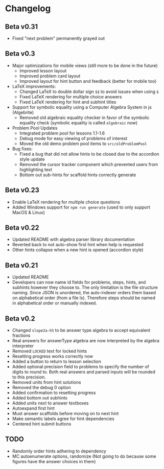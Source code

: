 # Changelog

## Beta v0.31
* Fixed "next problem" permanently grayed out

## Beta v0.3
* Major optimizations for mobile views (still more to be done in the future)
    * Improved lesson layout
    * Improved problem card layout
    * Improved layout for hint button and feedback (better for mobile too)
* LaTeX improvements:
    * Changed LaTeX to double dollar sign `$$` to avoid issues when using `$`
    * Fixed LaTeX rendering for multiple choice answers
    * Fixed LaTeX rendering for hint and subhint titles
* Support for symbolic equality using a Computer Algebra System in js (Algebrite)
    * Removed old algebraic equality checker in favor of the symbolic equality check (symbolic equality is called `algebraic` now)
* Problem Pool Updates
    * Integrated problem pool for lessons 1.1-1.6
    * Debug mode for easy viewing of problems of interest
    * Moved the old demo problem pool items to `src/oldProblemPool`
* Bug fixes:
    * Fixed a bug that did not allow hints to be closed due to the accordion style update
    * Removed the cursor tracker component which prevented users from highlighting text
    * Bottom out sub-hints for scaffold hints correctly generate

## Beta v0.23
* Enable LaTeX rendering for multiple choice questions
* Added Windows support for `npm run generate` (used to only support MacOS & Linux)

## Beta v0.22
* Updated README with algebra parser library documentation
* Reverted back to not auto-show first hint when help is requested
* Other hints collapse when a new hint is opened (accordion style)

## Beta v0.21
* Updated README
* Developers can now name id fields for problems, steps, hints, and subhints however they choose to. The only limitation is the file structure naming. Since JSON is unordered, the auto-indexer orders them based on alphabetical order (from a file ls). Therefore steps should be named in alphabetical order or manually indexed.

## Beta v0.2
* Changed `slope2a-h5` to be answer type algebra to accept equivalent fractions
* Real answers for answerType algebra are now interpreted by the algebra interpreter
* Removed `LOCKED` text for locked hints
* Resetting progress works correctly now
* Added a button to return to lesson selection
* Added optional precision field to problems to specify the number of digits to round to. Both real answers and parsed inputs will be rounded to this precision.
* Removed units from hint solutions
* Removed the debug 0 option
* Added confirmation to resetting progress
* Added bottom out subhints
* Added units next to answer textboxes
* Autoexpand first hint
* Must answer scaffolds before moving on to next hint
* Make semantic labels agree for hint dependencies
* Centered hint submit buttons

## TODO
* Randomly order hints adhering to dependency
* MC autoenumerate options, randomize (Not going to do because some figures have the answer choices in them)